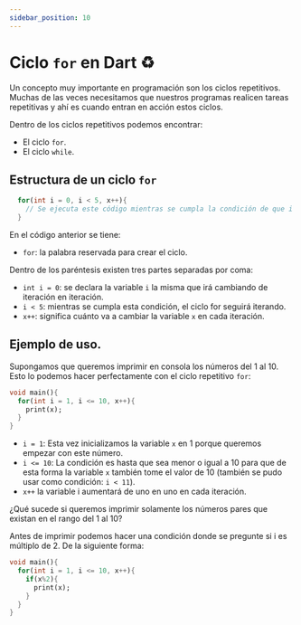 ```yaml
---
sidebar_position: 10
---
```


# Ciclo `for` en Dart ♻️

Un concepto muy importante en programación son los ciclos repetitivos. Muchas de las veces necesitamos que nuestros programas realicen tareas repetitivas y ahí es cuando entran en acción estos ciclos.

Dentro de los ciclos repetitivos podemos encontrar:
- El ciclo `for`.
- El ciclo `while`.

## Estructura de un ciclo `for`

```dart
  for(int i = 0, i < 5, x++){
    // Se ejecuta este código mientras se cumpla la condición de que i < 5
  }
```

En el código anterior se tiene:
- `for`: la palabra reservada para crear el ciclo. 

Dentro de los paréntesis existen tres partes separadas por coma:
- `int i = 0`: se declara la variable `i` la misma que irá cambiando de iteración en iteración.
- `i < 5`: mientras se cumpla esta condición, el ciclo for seguirá iterando.
- `x++`: significa cuánto va a cambiar la variable `x` en cada iteración.

## Ejemplo de uso.

Supongamos que queremos imprimir en consola los números del 1 al 10.  Esto lo podemos hacer perfectamente con el ciclo repetitivo `for`:

```dart
void main(){
  for(int i = 1, i <= 10, x++){
    print(x);
  }
}
```

- `i = 1`: Esta vez inicializamos la variable `x` en 1 porque queremos empezar con este número.
- `i <= 10`: La condición es hasta que sea menor o igual a 10 para que de esta forma la variable `x` también tome el valor de 10 (también se pudo usar como condición: `i < 11`).
- `x++` la variable i aumentará de uno en uno en cada iteración.

¿Qué sucede si queremos imprimir solamente los números pares que existan en el rango del 1 al 10?

Antes de imprimir podemos hacer una condición donde se pregunte si i es múltiplo de 2. De la siguiente forma:

```dart
void main(){
  for(int i = 1, i <= 10, x++){
    if(x%2){
      print(x);
    }
  }
}
```